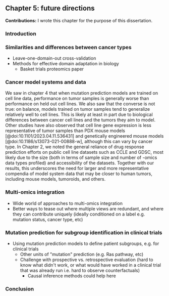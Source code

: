 ## Chapter 5: future directions

**Contributions:**
I wrote this chapter for the purpose of this dissertation.

### Introduction

### Similarities and differences between cancer types

- Leave-one-domain-out cross-validation
- Methods for effective domain adaptation in biology
    - Basket trials proteomics paper

### Cancer model systems and data

We saw in chapter 4 that when mutation prediction models are trained on cell line data, performance on tumor samples is generally worse than performance on held out cell lines.
We also saw that the converse is not true: on balance, models trained on tumor samples tend to generalize relatively well to cell lines.
This is likely at least in part due to biological differences between cancer cell lines and the tumors they aim to model.
Other studies have also observed that cell line gene expression is less representative of tumor samples than PDX mouse models [@doi:10.1101/2023.04.11.536431] and genetically engineered mouse models [@doi:10.1186/s13073-021-00888-w], although this can vary by cancer type.
In Chapter 2, we noted the general reliance of drug response prediction efforts on public cell line datasets such as CCLE and GDSC, most likely due to the size (both in terms of sample size and number of -omics data types profiled) and accessibility of the datasets.
Together with our results, this underscores the need for larger and more representative compendia of model system data that may be closer to human tumors, including mouse models, tumoroids, and others.

### Multi-omics integration

- Wide world of approaches to multi-omics integration
- Better ways to tease out where multiple views are redundant, and where they can contribute uniquely
  (ideally conditioned on a label e.g. mutation status, cancer type, etc)

### Mutation prediction for subgroup identification in clinical trials

- Using mutation prediction models to define patient subgroups, e.g. for clinical trials
    - Other units of "mutation" prediction (e.g. Ras pathway, etc)
    - Challenge with prospective vs. retrospective evaluation (hard to know what didn't work,
      or what would have worked in a clinical trial that was already run i.e. hard to observe
      counterfactuals)
        - Causal inference methods could help here

### Conclusion
